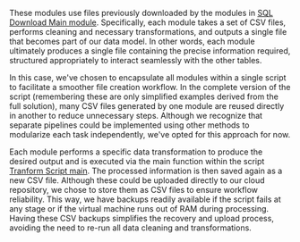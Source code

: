 These modules use files previously downloaded by the modules in [SQL Download Main module](./SQLDownloadMain.py). Specifically, each module takes a set of CSV files, performs cleaning and necessary transformations, and outputs a single file that becomes part of our data model. In other words, each module ultimately produces a single file containing the precise information required, structured appropriately to interact seamlessly with the other tables.

In this case, we've chosen to encapsulate all modules within a single script to facilitate a smoother file creation workflow. In the complete version of the script (remembering these are only simplified examples derived from the full solution), many CSV files generated by one module are reused directly in another to reduce unnecessary steps. Although we recognize that separate pipelines could be implemented using other methods to modularize each task independently, we've opted for this approach for now.

Each module performs a specific data transformation to produce the desired output and is executed via the main function within the script [Tranform Script main](./TablesTransformMain.py). The processed information is then saved again as a new CSV file. Although these could be uploaded directly to our cloud repository, we chose to store them as CSV files to ensure workflow reliability. This way, we have backups readily available if the script fails at any stage or if the virtual machine runs out of RAM during processing. Having these CSV backups simplifies the recovery and upload process, avoiding the need to re-run all data cleaning and transformations.

